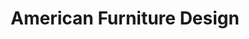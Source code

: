 ---
title: "American Furniture Design"
url: /philadelphia/american-furniture-design/
shop: furniture
---